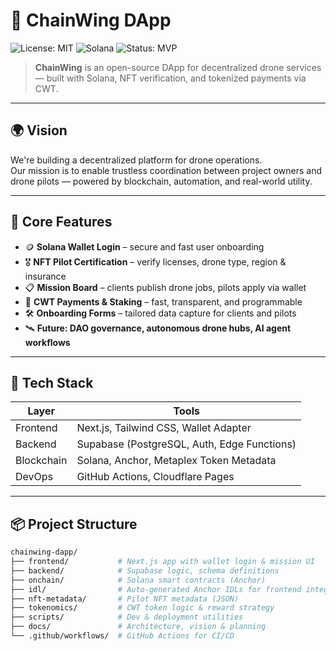 # 🚁 ChainWing DApp

![License: MIT](https://img.shields.io/badge/license-MIT-green.svg)
![Solana](https://img.shields.io/badge/built%20on-Solana-blueviolet)
![Status: MVP](https://img.shields.io/badge/status-MVP--Phase-yellow)

> **ChainWing** is an open-source DApp for decentralized drone services — built with Solana, NFT verification, and tokenized payments via CWT.

---

## 🌍 Vision

We're building a decentralized platform for drone operations.  
Our mission is to enable trustless coordination between project owners and drone pilots — powered by blockchain, automation, and real-world utility.

---

## 🔑 Core Features

- 🪙 **Solana Wallet Login** – secure and fast user onboarding
- 🎖️ **NFT Pilot Certification** – verify licenses, drone type, region & insurance
- 📋 **Mission Board** – clients publish drone jobs, pilots apply via wallet
- 💸 **CWT Payments & Staking** – fast, transparent, and programmable
- 🛠️ **Onboarding Forms** – tailored data capture for clients and pilots
- 🛰️ **Future: DAO governance, autonomous drone hubs, AI agent workflows**

---

## 🧱 Tech Stack

| Layer      | Tools                                        |
|------------|----------------------------------------------|
| Frontend   | Next.js, Tailwind CSS, Wallet Adapter        |
| Backend    | Supabase (PostgreSQL, Auth, Edge Functions)  |
| Blockchain | Solana, Anchor, Metaplex Token Metadata      |
| DevOps     | GitHub Actions, Cloudflare Pages             |

---

## 📦 Project Structure

```bash
chainwing-dapp/
├── frontend/           # Next.js app with wallet login & mission UI
├── backend/            # Supabase logic, schema definitions
├── onchain/            # Solana smart contracts (Anchor)
├── idl/                # Auto-generated Anchor IDLs for frontend integration
├── nft-metadata/       # Pilot NFT metadata (JSON)
├── tokenomics/         # CWT token logic & reward strategy
├── scripts/            # Dev & deployment utilities
├── docs/               # Architecture, vision & planning
└── .github/workflows/  # GitHub Actions for CI/CD
